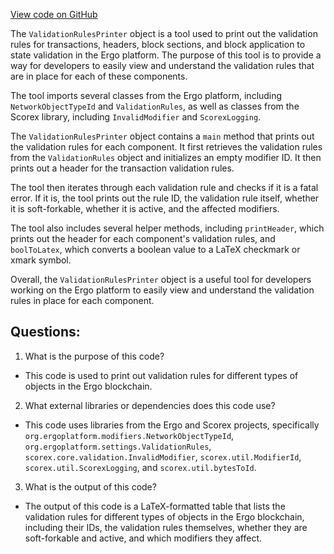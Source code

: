 [View code on GitHub](https://github.com/ergoplatform/ergo/src/main/scala/org/ergoplatform/tools/ValidationRulesPrinter.scala)

The `ValidationRulesPrinter` object is a tool used to print out the validation rules for transactions, headers, block sections, and block application to state validation in the Ergo platform. The purpose of this tool is to provide a way for developers to easily view and understand the validation rules that are in place for each of these components. 

The tool imports several classes from the Ergo platform, including `NetworkObjectTypeId` and `ValidationRules`, as well as classes from the Scorex library, including `InvalidModifier` and `ScorexLogging`. 

The `ValidationRulesPrinter` object contains a `main` method that prints out the validation rules for each component. It first retrieves the validation rules from the `ValidationRules` object and initializes an empty modifier ID. It then prints out a header for the transaction validation rules. 

The tool then iterates through each validation rule and checks if it is a fatal error. If it is, the tool prints out the rule ID, the validation rule itself, whether it is soft-forkable, whether it is active, and the affected modifiers. 

The tool also includes several helper methods, including `printHeader`, which prints out the header for each component's validation rules, and `boolToLatex`, which converts a boolean value to a LaTeX checkmark or xmark symbol. 

Overall, the `ValidationRulesPrinter` object is a useful tool for developers working on the Ergo platform to easily view and understand the validation rules in place for each component.
## Questions: 
 1. What is the purpose of this code?
- This code is used to print out validation rules for different types of objects in the Ergo blockchain.

2. What external libraries or dependencies does this code use?
- This code uses libraries from the Ergo and Scorex projects, specifically `org.ergoplatform.modifiers.NetworkObjectTypeId`, `org.ergoplatform.settings.ValidationRules`, `scorex.core.validation.InvalidModifier`, `scorex.util.ModifierId`, `scorex.util.ScorexLogging`, and `scorex.util.bytesToId`.

3. What is the output of this code?
- The output of this code is a LaTeX-formatted table that lists the validation rules for different types of objects in the Ergo blockchain, including their IDs, the validation rules themselves, whether they are soft-forkable and active, and which modifiers they affect.